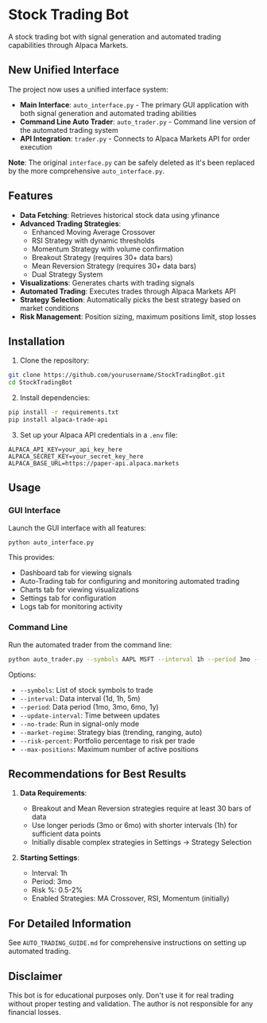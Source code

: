 # Stock Trading Bot

A stock trading bot with signal generation and automated trading capabilities through Alpaca Markets.

## New Unified Interface

The project now uses a unified interface system:

- **Main Interface**: `auto_interface.py` - The primary GUI application with both signal generation and automated trading abilities
- **Command Line Auto Trader**: `auto_trader.py` - Command line version of the automated trading system
- **API Integration**: `trader.py` - Connects to Alpaca Markets API for order execution

**Note**: The original `interface.py` can be safely deleted as it's been replaced by the more comprehensive `auto_interface.py`.

## Features

- **Data Fetching**: Retrieves historical stock data using yfinance
- **Advanced Trading Strategies**: 
  - Enhanced Moving Average Crossover
  - RSI Strategy with dynamic thresholds
  - Momentum Strategy with volume confirmation
  - Breakout Strategy (requires 30+ data bars)
  - Mean Reversion Strategy (requires 30+ data bars)
  - Dual Strategy System
- **Visualizations**: Generates charts with trading signals
- **Automated Trading**: Executes trades through Alpaca Markets API
- **Strategy Selection**: Automatically picks the best strategy based on market conditions
- **Risk Management**: Position sizing, maximum positions limit, stop losses

## Installation

1. Clone the repository:
```bash
git clone https://github.com/yourusername/StockTradingBot.git
cd StockTradingBot
```

2. Install dependencies:
```bash
pip install -r requirements.txt
pip install alpaca-trade-api
```

3. Set up your Alpaca API credentials in a `.env` file:
```
ALPACA_API_KEY=your_api_key_here
ALPACA_SECRET_KEY=your_secret_key_here
ALPACA_BASE_URL=https://paper-api.alpaca.markets
```

## Usage

### GUI Interface

Launch the GUI interface with all features:
```bash
python auto_interface.py
```

This provides:
- Dashboard tab for viewing signals
- Auto-Trading tab for configuring and monitoring automated trading
- Charts tab for viewing visualizations
- Settings tab for configuration
- Logs tab for monitoring activity

### Command Line

Run the automated trader from the command line:
```bash
python auto_trader.py --symbols AAPL MSFT --interval 1h --period 3mo --market-regime auto
```

Options:
- `--symbols`: List of stock symbols to trade
- `--interval`: Data interval (1d, 1h, 5m)
- `--period`: Data period (1mo, 3mo, 6mo, 1y)
- `--update-interval`: Time between updates
- `--no-trade`: Run in signal-only mode
- `--market-regime`: Strategy bias (trending, ranging, auto)
- `--risk-percent`: Portfolio percentage to risk per trade
- `--max-positions`: Maximum number of active positions

## Recommendations for Best Results

1. **Data Requirements**:
   - Breakout and Mean Reversion strategies require at least 30 bars of data
   - Use longer periods (3mo or 6mo) with shorter intervals (1h) for sufficient data points
   - Initially disable complex strategies in Settings → Strategy Selection

2. **Starting Settings**:
   - Interval: 1h
   - Period: 3mo
   - Risk %: 0.5-2%
   - Enabled Strategies: MA Crossover, RSI, Momentum (initially)

## For Detailed Information

See `AUTO_TRADING_GUIDE.md` for comprehensive instructions on setting up automated trading.

## Disclaimer

This bot is for educational purposes only. Don't use it for real trading without proper testing and validation. The author is not responsible for any financial losses.